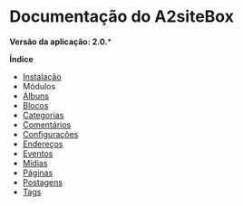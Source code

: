 Documentação do A2siteBox
=========================

**Versão da aplicação: 2.0.***

**Índice**

* [Instalação](https://github.com/a2comunicacao/a2sitebox-docs/blob/2.0/instalacao/instalacao.md)
* Módulos
 * [Álbuns](https://github.com/a2comunicacao/a2sitebox-docs/blob/2.0/modulos/albuns.md)
 * [Blocos](https://github.com/a2comunicacao/a2sitebox-docs/blob/2.0/modulos/blocos.md)
 * [Categorias](https://github.com/a2comunicacao/a2sitebox-docs/blob/2.0/modulos/categorias.md)
 * [Comentários](https://github.com/a2comunicacao/a2sitebox-docs/blob/2.0/modulos/comentarios.md)
 * [Configurações](https://github.com/a2comunicacao/a2sitebox-docs/blob/2.0/modulos/configuracoes.md)
 * [Endereços](https://github.com/a2comunicacao/a2sitebox-docs/blob/2.0/modulos/enderecos.md)
 * [Eventos](https://github.com/a2comunicacao/a2sitebox-docs/blob/2.0/modulos/eventos.md)
 * [Mídias](https://github.com/a2comunicacao/a2sitebox-docs/blob/2.0/modulos/midias.md)
 * [Páginas](https://github.com/a2comunicacao/a2sitebox-docs/blob/2.0/modulos/paginas.md)
 * [Postagens](https://github.com/a2comunicacao/a2sitebox-docs/blob/2.0/modulos/postagens.md)
 * [Tags](https://github.com/a2comunicacao/a2sitebox-docs/blob/2.0/modulos/tags.md)

